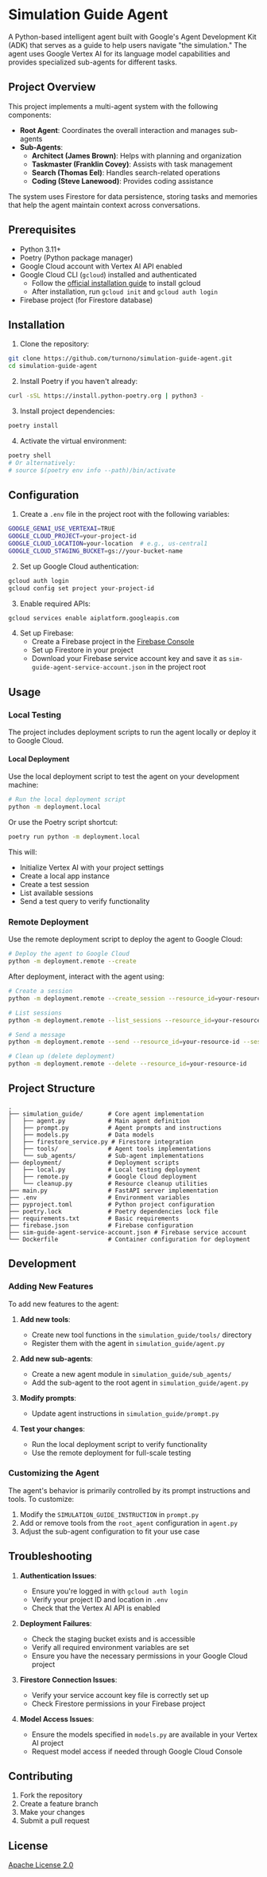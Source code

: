 # Simulation Guide Agent

A Python-based intelligent agent built with Google's Agent Development Kit (ADK) that serves as a guide to help users navigate "the simulation." The agent uses Google Vertex AI for its language model capabilities and provides specialized sub-agents for different tasks.

## Project Overview

This project implements a multi-agent system with the following components:

- **Root Agent**: Coordinates the overall interaction and manages sub-agents
- **Sub-Agents**:
  - **Architect (James Brown)**: Helps with planning and organization
  - **Taskmaster (Franklin Covey)**: Assists with task management
  - **Search (Thomas Eel)**: Handles search-related operations
  - **Coding (Steve Lanewood)**: Provides coding assistance

The system uses Firestore for data persistence, storing tasks and memories that help the agent maintain context across conversations.

## Prerequisites

- Python 3.11+
- Poetry (Python package manager)
- Google Cloud account with Vertex AI API enabled
- Google Cloud CLI (`gcloud`) installed and authenticated
  - Follow the [official installation guide](https://cloud.google.com/sdk/docs/install) to install gcloud
  - After installation, run `gcloud init` and `gcloud auth login`
- Firebase project (for Firestore database)

## Installation

1. Clone the repository:

```bash
git clone https://github.com/turnono/simulation-guide-agent.git
cd simulation-guide-agent
```

2. Install Poetry if you haven't already:

```bash
curl -sSL https://install.python-poetry.org | python3 -
```

3. Install project dependencies:

```bash
poetry install
```

4. Activate the virtual environment:

```bash
poetry shell
# Or alternatively:
# source $(poetry env info --path)/bin/activate
```

## Configuration

1. Create a `.env` file in the project root with the following variables:

```bash
GOOGLE_GENAI_USE_VERTEXAI=TRUE
GOOGLE_CLOUD_PROJECT=your-project-id
GOOGLE_CLOUD_LOCATION=your-location  # e.g., us-central1
GOOGLE_CLOUD_STAGING_BUCKET=gs://your-bucket-name
```

2. Set up Google Cloud authentication:

```bash
gcloud auth login
gcloud config set project your-project-id
```

3. Enable required APIs:

```bash
gcloud services enable aiplatform.googleapis.com
```

4. Set up Firebase:
   - Create a Firebase project in the [Firebase Console](https://console.firebase.google.com/)
   - Set up Firestore in your project
   - Download your Firebase service account key and save it as `sim-guide-agent-service-account.json` in the project root

## Usage

### Local Testing

The project includes deployment scripts to run the agent locally or deploy it to Google Cloud.

#### Local Deployment

Use the local deployment script to test the agent on your development machine:

```bash
# Run the local deployment script
python -m deployment.local
```

Or use the Poetry script shortcut:

```bash
poetry run python -m deployment.local
```

This will:

- Initialize Vertex AI with your project settings
- Create a local app instance
- Create a test session
- List available sessions
- Send a test query to verify functionality

### Remote Deployment

Use the remote deployment script to deploy the agent to Google Cloud:

```bash
# Deploy the agent to Google Cloud
python -m deployment.remote --create
```

After deployment, interact with the agent using:

```bash
# Create a session
python -m deployment.remote --create_session --resource_id=your-resource-id

# List sessions
python -m deployment.remote --list_sessions --resource_id=your-resource-id

# Send a message
python -m deployment.remote --send --resource_id=your-resource-id --session_id=your-session-id --message="Your question here"

# Clean up (delete deployment)
python -m deployment.remote --delete --resource_id=your-resource-id
```

## Project Structure

```
.
├── simulation_guide/       # Core agent implementation
│   ├── agent.py            # Main agent definition
│   ├── prompt.py           # Agent prompts and instructions
│   ├── models.py           # Data models
│   ├── firestore_service.py # Firestore integration
│   ├── tools/              # Agent tools implementations
│   └── sub_agents/         # Sub-agent implementations
├── deployment/             # Deployment scripts
│   ├── local.py            # Local testing deployment
│   ├── remote.py           # Google Cloud deployment
│   └── cleanup.py          # Resource cleanup utilities
├── main.py                 # FastAPI server implementation
├── .env                    # Environment variables
├── pyproject.toml          # Python project configuration
├── poetry.lock             # Poetry dependencies lock file
├── requirements.txt        # Basic requirements
├── firebase.json           # Firebase configuration
├── sim-guide-agent-service-account.json # Firebase service account
└── Dockerfile              # Container configuration for deployment
```

## Development

### Adding New Features

To add new features to the agent:

1. **Add new tools**:

   - Create new tool functions in the `simulation_guide/tools/` directory
   - Register them with the agent in `simulation_guide/agent.py`

2. **Add new sub-agents**:

   - Create a new agent module in `simulation_guide/sub_agents/`
   - Add the sub-agent to the root agent in `simulation_guide/agent.py`

3. **Modify prompts**:

   - Update agent instructions in `simulation_guide/prompt.py`

4. **Test your changes**:
   - Run the local deployment script to verify functionality
   - Use the remote deployment for full-scale testing

### Customizing the Agent

The agent's behavior is primarily controlled by its prompt instructions and tools. To customize:

1. Modify the `SIMULATION_GUIDE_INSTRUCTION` in `prompt.py`
2. Add or remove tools from the `root_agent` configuration in `agent.py`
3. Adjust the sub-agent configuration to fit your use case

## Troubleshooting

1. **Authentication Issues**:

   - Ensure you're logged in with `gcloud auth login`
   - Verify your project ID and location in `.env`
   - Check that the Vertex AI API is enabled

2. **Deployment Failures**:

   - Check the staging bucket exists and is accessible
   - Verify all required environment variables are set
   - Ensure you have the necessary permissions in your Google Cloud project

3. **Firestore Connection Issues**:

   - Verify your service account key file is correctly set up
   - Check Firestore permissions in your Firebase project

4. **Model Access Issues**:
   - Ensure the models specified in `models.py` are available in your Vertex AI project
   - Request model access if needed through Google Cloud Console

## Contributing

1. Fork the repository
2. Create a feature branch
3. Make your changes
4. Submit a pull request

## License

[Apache License 2.0](https://www.apache.org/licenses/LICENSE-2.0)
